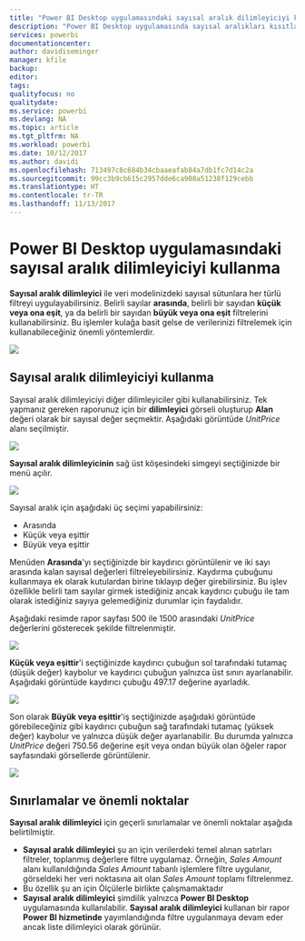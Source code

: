 ```yaml
---
title: "Power BI Desktop uygulamasındaki sayısal aralık dilimleyiciyi kullanma"
description: "Power BI Desktop uygulamasında sayısal aralıkları kısıtlamak için dilimleyici kullanmayı öğrenin"
services: powerbi
documentationcenter: 
author: davidiseminger
manager: kfile
backup: 
editor: 
tags: 
qualityfocus: no
qualitydate: 
ms.service: powerbi
ms.devlang: NA
ms.topic: article
ms.tgt_pltfrm: NA
ms.workload: powerbi
ms.date: 10/12/2017
ms.author: davidi
ms.openlocfilehash: 713497c8c684b34cbaaeafab84a7db1fc7d14c2a
ms.sourcegitcommit: 99cc3b9cb615c2957dde6ca908a51238f129cebb
ms.translationtype: HT
ms.contentlocale: tr-TR
ms.lasthandoff: 11/13/2017
---
```

# <a name="use-the-numeric-range-slicer-in-power-bi-desktop"></a>Power BI Desktop uygulamasındaki sayısal aralık dilimleyiciyi kullanma
**Sayısal aralık dilimleyici** ile veri modelinizdeki sayısal sütunlara her türlü filtreyi uygulayabilirsiniz. Belirli sayılar **arasında**, belirli bir sayıdan **küçük veya ona eşit**, ya da belirli bir sayıdan **büyük veya ona eşit** filtrelerini kullanabilirsiniz. Bu işlemler kulağa basit gelse de verilerinizi filtrelemek için kullanabileceğiniz önemli yöntemlerdir.

![](media/desktop-slicer-numeric-range/slicer-numeric-range_2.png)

## <a name="using-the-numeric-range-slicer"></a>Sayısal aralık dilimleyiciyi kullanma
Sayısal aralık dilimleyiciyi diğer dilimleyiciler gibi kullanabilirsiniz. Tek yapmanız gereken raporunuz için bir **dilimleyici** görseli oluşturup **Alan** değeri olarak bir sayısal değer seçmektir. Aşağıdaki görüntüde *UnitPrice* alanı seçilmiştir.

![](media/desktop-slicer-numeric-range/slicer-numeric-range_3.png)

**Sayısal aralık dilimleyicinin** sağ üst köşesindeki simgeyi seçtiğinizde bir menü açılır.

![](media/desktop-slicer-numeric-range/slicer-numeric-range_4.png)

Sayısal aralık için aşağıdaki üç seçimi yapabilirsiniz:

* Arasında
* Küçük veya eşittir
* Büyük veya eşittir

Menüden **Arasında**'yı seçtiğinizde bir kaydırıcı görüntülenir ve iki sayı arasında kalan sayısal değerleri filtreleyebilirsiniz. Kaydırma çubuğunu kullanmaya ek olarak kutulardan birine tıklayıp değer girebilirsiniz. Bu işlev özellikle belirli tam sayılar girmek istediğiniz ancak kaydırıcı çubuğu ile tam olarak istediğiniz sayıya gelemediğiniz durumlar için faydalıdır.

Aşağıdaki resimde rapor sayfası 500 ile 1500 arasındaki *UnitPrice* değerlerini gösterecek şekilde filtrelenmiştir.

![](media/desktop-slicer-numeric-range/slicer-numeric-range_5.png)

**Küçük veya eşittir**'i seçtiğinizde kaydırıcı çubuğun sol tarafındaki tutamaç (düşük değer) kaybolur ve kaydırıcı çubuğun yalnızca üst sınırı ayarlanabilir. Aşağıdaki görüntüde kaydırıcı çubuğu 497.17 değerine ayarladık.

![](media/desktop-slicer-numeric-range/slicer-numeric-range_6.png)

Son olarak **Büyük veya eşittir**'iş seçtiğinizde aşağıdaki görüntüde görebileceğiniz gibi kaydırıcı çubuğun sağ tarafındaki tutamaç (yüksek değer) kaybolur ve yalnızca düşük değer ayarlanabilir. Bu durumda yalnızca *UnitPrice* değeri 750.56 değerine eşit veya ondan büyük olan öğeler rapor sayfasındaki görsellerde görüntülenir.

![](media/desktop-slicer-numeric-range/slicer-numeric-range_7.png)

## <a name="limitations-and-considerations"></a>Sınırlamalar ve önemli noktalar
**Sayısal aralık dilimleyici** için geçerli sınırlamalar ve önemli noktalar aşağıda belirtilmiştir.

* **Sayısal aralık dilimleyici** şu an için verilerdeki temel alınan satırları filtreler, toplanmış değerlere filtre uygulamaz. Örneğin, *Sales Amount* alanı kullanıldığında *Sales Amount* tabanlı işlemlere filtre uygulanır, görseldeki her veri noktasına ait olan *Sales Amount* toplamı filtrelenmez.
* Bu özellik şu an için Ölçülerle birlikte çalışmamaktadır
* **Sayısal aralık dilimleyici** şimdilik yalnızca **Power BI Desktop** uygulamasında kullanılabilir. **Sayısal aralık dilimleyici** kullanan bir rapor **Power BI hizmetinde** yayımlandığında filtre uygulanmaya devam eder ancak liste dilimleyici olarak görünür.

